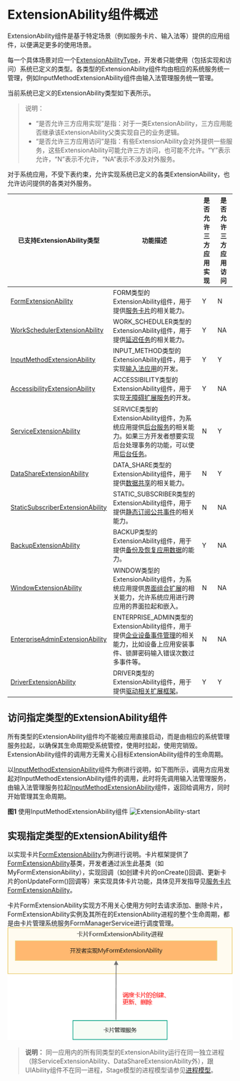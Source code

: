 # ExtensionAbility组件概述


ExtensionAbility组件是基于特定场景（例如服务卡片、输入法等）提供的应用组件，以便满足更多的使用场景。


每一个具体场景对应一个[ExtensionAbilityType](../reference/apis-ability-kit/js-apis-bundleManager.md#extensionabilitytype)，开发者只能使用（包括实现和访问）系统已定义的类型。各类型的ExtensionAbility组件均由相应的系统服务统一管理，例如InputMethodExtensionAbility组件由输入法管理服务统一管理。

当前系统已定义的ExtensionAbility类型如下表所示。

> 说明：
> 
> - “是否允许三方应用实现”是指：对于一类ExtensionAbility，三方应用能否继承该ExtensionAbility父类实现自己的业务逻辑。
> - “是否允许三方应用访问”是指：有些ExtensionAbility会对外提供一些服务，这些ExtensionAbility可能允许三方访问，也可能不允许。“Y”表示允许，“N”表示不允许，“NA”表示不涉及对外服务。

对于系统应用，不受下表约束，允许实现系统已定义的各类ExtensionAbility，也允许访问提供的各类对外服务。

| 已支持ExtensionAbility类型                 | 功能描述 | 是否允许三方应用实现                  | 是否允许三方应用访问                                                 |
| ------------------------ | -------- | ------------------------------------------------------------ | ------------------------------------------------------------ |
| [FormExtensionAbility](../reference/apis-form-kit/js-apis-app-form-formExtensionAbility.md)                 | FORM类型的ExtensionAbility组件，用于提供[服务卡片](service-widget-overview.md)的相关能力。      | Y | N |
| [WorkSchedulerExtensionAbility](../reference/apis-backgroundtasks-kit/js-apis-WorkSchedulerExtensionAbility.md) | WORK_SCHEDULER类型的ExtensionAbility组件，用于提供[延迟任务](../task-management/work-scheduler.md)的相关能力。      | Y | NA |
| [InputMethodExtensionAbility](../reference/apis-ime-kit/js-apis-inputmethod.md) | INPUT_METHOD类型的ExtensionAbility组件，用于实现[输入法应用](inputmethodextentionability.md)的开发。      | Y | Y |
| [AccessibilityExtensionAbility](../reference/apis-accessibility-kit/js-apis-application-accessibilityExtensionAbility.md) | ACCESSIBILITY类型的ExtensionAbility组件，用于实现[无障碍扩展服务](accessibilityextensionability.md)的开发。      | Y | NA |
| [ServiceExtensionAbility](../reference/apis-ability-kit/js-apis-app-ability-serviceExtensionAbility-sys.md) | SERVICE类型的ExtensionAbility组件，为系统应用提供[后台服务](serviceextensionability.md)的相关能力。如果三方开发者想要实现后台处理事务的功能，可以使用[后台任务](../task-management/background-task-overview.md)。      | N | Y |
| [DataShareExtensionAbility](../reference/apis-arkdata/js-apis-application-dataShareExtensionAbility-sys.md) | DATA_SHARE类型的ExtensionAbility组件，用于提供[数据共享](../database/share-data-by-datashareextensionability.md)的相关能力。      | N | Y |
| [StaticSubscriberExtensionAbility](../reference/apis-basic-services-kit/js-apis-application-staticSubscriberExtensionAbility-sys.md) | STATIC_SUBSCRIBER类型的ExtensionAbility组件，用于提供[静态订阅公共事件](common-event-static-subscription.md)的相关能力。      | N | NA |
| [BackupExtensionAbility](../reference/apis-core-file-kit/js-apis-application-backupExtensionAbility.md) | BACKUP类型的ExtensionAbility组件，用于提供[备份及恢复应用数据](../file-management/app-file-backup-overview.md)的能力。      | Y | NA |
| [WindowExtensionAbility](../reference/apis-arkui/js-apis-application-windowExtensionAbility-sys.md) | WINDOW类型的ExtensionAbility组件，为系统应用提供[界面组合扩展](windowextensionability.md)的相关能力，允许系统应用进行跨应用的界面拉起和嵌入。      | N | NA |
| [EnterpriseAdminExtensionAbility](../reference/apis-mdm-kit/js-apis-EnterpriseAdminExtensionAbility-sys.md)            | ENTERPRISE_ADMIN类型的ExtensionAbility组件，用于提供[企业设备事件管理](enterprise-extensionAbility.md)的相关能力，比如设备上应用安装事件、锁屏密码输入错误次数过多事件等。      | N | NA|
| [DriverExtensionAbility](../reference/apis-driverdevelopment-kit/js-apis-app-ability-driverExtensionAbility.md)            | DRIVER类型的ExtensionAbility组件，用于提供[驱动相关扩展框架](driverextensionability.md)。      | Y | Y |



## 访问指定类型的ExtensionAbility组件

所有类型的ExtensionAbility组件均不能被应用直接启动，而是由相应的系统管理服务拉起，以确保其生命周期受系统管控，使用时拉起，使用完销毁。ExtensionAbility组件的调用方无需关心目标ExtensionAbility组件的生命周期。

  以[InputMethodExtensionAbility](../reference/apis-ime-kit/js-apis-inputmethod.md)组件为例进行说明，如下图所示，调用方应用发起对InputMethodExtensionAbility组件的调用，此时将先调用输入法管理服务，由输入法管理服务拉起[InputMethodExtensionAbility](../reference/apis-ime-kit/js-apis-inputmethod.md)组件，返回给调用方，同时开始管理其生命周期。

**图1** 使用InputMethodExtensionAbility组件
![ExtensionAbility-start](figures/ExtensionAbility-start.png)


## 实现指定类型的ExtensionAbility组件

以实现卡片[FormExtensionAbility](../reference/apis-form-kit/js-apis-app-form-formExtensionAbility.md)为例进行说明。卡片框架提供了[FormExtensionAbility](../reference/apis-form-kit/js-apis-app-form-formExtensionAbility.md)基类，开发者通过派生此基类（如MyFormExtensionAbility），实现回调（如创建卡片的onCreate()回调、更新卡片的onUpdateForm()回调等）来实现具体卡片功能，具体见开发指导见[服务卡片FormExtensionAbility](service-widget-overview.md)。

卡片FormExtensionAbility实现方不用关心使用方何时去请求添加、删除卡片，FormExtensionAbility实例及其所在的ExtensionAbility进程的整个生命周期，都是由卡片管理系统服务FormManagerService进行调度管理。
![form_extension](figures/form_extension.png)


> **说明：**
> 同一应用内的所有同类型的ExtensionAbility运行在同一独立进程（除ServiceExtensionAbility、DataShareExtensionAbility外），跟UIAbility组件不在同一进程，Stage模型的进程模型请参见[进程模型](process-model-stage.md)。
